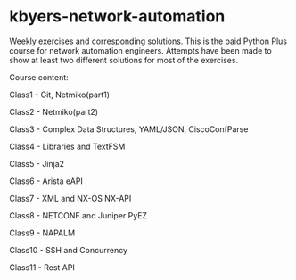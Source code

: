 # kbyers-network-automation
Weekly exercises and corresponding solutions. This is the paid Python Plus course for network automation engineers. Attempts have been made to show at least two different solutions for most of the exercises.

Course content:

Class1 - Git, Netmiko(part1)

Class2 - Netmiko(part2)

Class3 - Complex Data Structures, YAML/JSON, CiscoConfParse

Class4 - Libraries and TextFSM

Class5 - Jinja2

Class6 - Arista eAPI

Class7 - XML and NX-OS NX-API

Class8 - NETCONF and Juniper PyEZ

Class9 - NAPALM

Class10 - SSH and Concurrency

Class11 - Rest API
